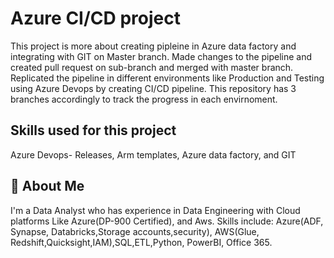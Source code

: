 
# Azure CI/CD project
This project is more about creating pipleine in Azure data factory and integrating with GIT on Master branch.
Made changes to the pipeline and created pull request on sub-branch and merged with master branch. 
Replicated the pipeline in different environments like Production and Testing using Azure Devops by creating CI/CD pipeline. 
This repository has 3 branches accordingly to track the progress in each envirnoment.



## Skills used for this project
Azure Devops- Releases, Arm templates, Azure data factory, and GIT


## 🚀 About Me
I'm a Data Analyst who has experience in Data Engineering with Cloud platforms Like Azure(DP-900 Certified), and Aws. 
Skills include: Azure(ADF, Synapse, Databricks,Storage accounts,security), AWS(Glue, Redshift,Quicksight,IAM),SQL,ETL,Python, PowerBI, Office 365.



